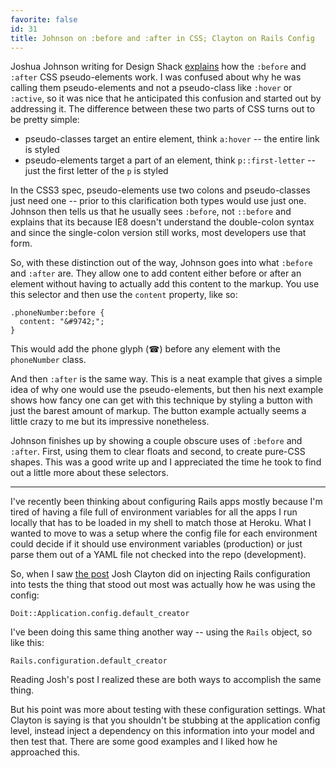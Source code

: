 ```yaml
---
favorite: false
id: 31
title: Johnson on :before and :after in CSS; Clayton on Rails Config
---
```


Joshua Johnson writing for Design Shack [explains][before_after] how the
`:before` and `:after` CSS pseudo-elements work. I was confused about why he was
calling them pseudo-elements and not a pseudo-class like `:hover` or `:active`,
so it was nice that he anticipated this confusion and started out by addressing
it. The difference between these two parts of CSS turns out to be pretty simple:

* pseudo-classes target an entire element, think `a:hover` -- the entire link is
  styled
* pseudo-elements target a part of an element, think `p::first-letter` -- just
  the first letter of the `p` is styled

In the CSS3 spec, pseudo-elements use two colons and pseudo-classes just need
one -- prior to this clarification both types would use just one. Johnson then
tells us that he usually sees `:before`, not `::before` and explains that its
because IE8 doesn't understand the double-colon syntax and since the
single-colon version still works, most developers use that form.

So, with these distinction out of the way, Johnson goes into what `:before` and
`:after` are. They allow one to add content either before or after an element
without having to actually add this content to the markup. You use this selector
and then use the `content` property, like so:

```
.phoneNumber:before {
  content: "&#9742;";
}
```

This would add the phone glyph (&#9742;) before any element with the
`phoneNumber` class.

And then `:after` is the same way. This is a neat example that gives a simple
idea of why one would use the pseudo-elements, but then his next example shows
how fancy one can get with this technique by styling a button with just the
barest amount of markup. The button example actually seems a little crazy to me
but its impressive nonetheless.

Johnson finishes up by showing a couple obscure uses of `:before` and `:after`.
First, using them to clear floats and second, to create pure-CSS shapes. This
was a good write up and I appreciated the time he took to find out a little more
about these selectors.

---

I've recently been thinking about configuring Rails apps mostly because I'm
tired of having a file full of environment variables for all the apps I run
locally that has to be loaded in my shell to match those at Heroku. What I
wanted to move to was a setup where the config file for each environment could
decide if it should use environment variables (production) or just parse them
out of a YAML file not checked into the repo (development).

So, when I saw [the post][di_post] Josh Clayton did on injecting Rails
configuration into tests the thing that stood out most was actually how he was
using the config:

```
Doit::Application.config.default_creator
```

I've been doing this same thing another way -- using the `Rails` object, so like
this:

```
Rails.configuration.default_creator
```

Reading Josh's post I realized these are both ways to accomplish the same thing.

But his point was more about testing with these configuration settings. What
Clayton is saying is that you shouldn't be stubbing at the application config
level, instead inject a dependency on this information into your model and then
test that. There are some good examples and I liked how he approached this.

[before_after]: http://designshack.net/articles/css/the-lowdown-on-before-and-after-in-css
[di_post]: https://thoughtbot.com/blog/inject-that-rails-configuration-dependency
